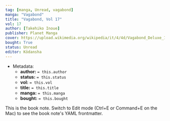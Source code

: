```yaml
---
tag: [manga, Unread, vagabond]
manga: "Vagabond"
title: "Vagabond, Vol 17"
vol: 17
author: [Takehiko Inoue]
publisher: Planet Manga
cover: https://upload.wikimedia.org/wikipedia/it/4/4d/Vagabond_Deluxe_1.jpg
bought: True
status: Unread
editor: Kōdansha
---
```


- Metadata:
    - **author:** `= this.author`
    - **status:** `= this.status`
    - **vol:** `= this.vol`
    - **title:** `= this.title`
    - **manga:** `= this.manga`
    - **bought:** `= this.bought`

This is the book note. Switch to Edit mode (Ctrl+E or Command+E on the Mac) to see the book note's YAML frontmatter.